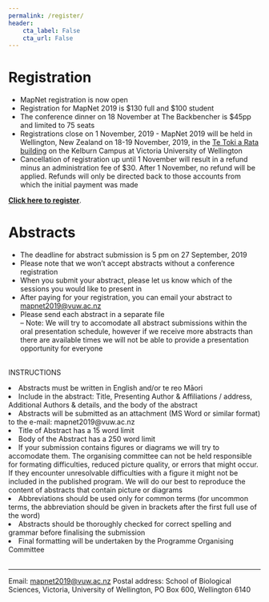 ```yaml
---
permalink: /register/
header:
    cta_label: False
    cta_url: False
---
```


<span></span>

# Registration

- MapNet registration is now open 
- Registration for MapNet 2019 is $130 full and $100 student
- The conference dinner on 18 November at The Backbencher is $45pp and limited to 75 seats 
- Registrations close on 1 November, 2019 - MapNet 2019 will be held in Wellington, New Zealand on 18-19 November, 2019, in the [Te Toki a Rata building](https://goo.gl/maps/c8pcsTwHtF8RyR5u9) on the Kelburn Campus at Victoria University of Wellington
- Cancellation of registration up until 1 November will result in a refund minus an administration fee of $30. After 1 November, no refund will be applied. Refunds will only be directed back to those accounts from which the initial payment was made

**[Click here to register](https://vuw.eventsair.com/mapnet-2019/mapnet2019)**.

# Abstracts

- The deadline for abstract submission is 5 pm on 27 September, 2019 
- Please note that we won’t accept abstracts without a conference registration
- When you submit your abstract, please let us know which of the sessions you would like to present in
- After paying for your registration, you can email your abstract to <mapnet2019@vuw.ac.nz>
- Please send each abstract in a separate file<br/>
– Note: We will try to accomodate all abstract submissions within the oral presentation schedule, however if we receive more abstracts than there are available times we will not be able to provide a presentation opportunity for everyone<br/><br/>

INSTRUCTIONS<br/>
<li>Abstracts must be written in English and/or te reo Māori</li>
<li>Include in the abstract: Title, Presenting Author & Affiliations / address, Additional Authors & details, and the body of the abstract</li>
<li>Abstracts will be submitted as an attachment (MS Word or similar format) to the e-mail: mapnet2019@vuw.ac.nz</li>
<li>Title of Abstract has a 15 word limit</li>
<li>Body of the Abstract has a 250 word limit</li>
<li>If your submission contains figures or diagrams we will try to accomodate them. The organising committee can not be held responsible for formating difficulties, reduced picture quality, or errors that might occur. If they encounter unresolvable difficulties with a figure it might not be included in the published program. We will do our best to reproduce the content of abstracts that contain picture or diagrams</li>
<li>Abbreviations should be used only for common terms (for uncommon terms, the abbreviation should be given in brackets after the first full use of the word)</li>
<li>Abstracts should be thoroughly checked for correct spelling and grammar before finalising the submission</li>
<li>Final formatting will be undertaken by the Programme Organising Committee</li><br />


________________________________________
Email: <mapnet2019@vuw.ac.nz>
Postal address: School of Biological Sciences, Victoria, University of Wellington, PO Box 600, Wellington 6140

